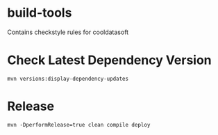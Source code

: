 # build-tools

Contains checkstyle rules for cooldatasoft

# Check Latest Dependency Version

    mvn versions:display-dependency-updates

# Release

    mvn -DperformRelease=true clean compile deploy